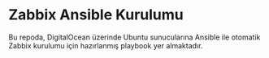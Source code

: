 # Zabbix Ansible Kurulumu

Bu repoda, DigitalOcean üzerinde Ubuntu sunucularına Ansible ile otomatik Zabbix kurulumu için hazırlanmış playbook yer almaktadır.
